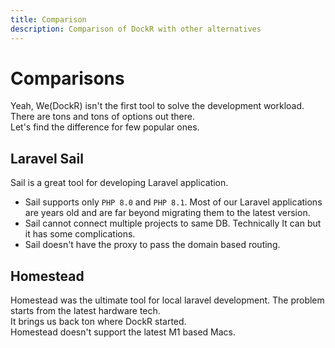 ```yaml
---
title: Comparison
description: Comparison of DockR with other alternatives
---
```


# Comparisons

Yeah, We(DockR) isn't the first tool to solve the development workload. There are tons and tons of options out there.
<br>Let's find the difference for few popular ones.

## Laravel Sail

Sail is a great tool for developing Laravel application.

- Sail supports only `PHP 8.0` and `PHP 8.1`. Most of our Laravel applications are years old and are far beyond migrating them to the latest version.
- Sail cannot connect multiple projects to same DB. Technically It can but it has some complications.
- Sail doesn't have the proxy to pass the domain based routing.

## Homestead

Homestead was the ultimate tool for local laravel development. The problem starts from the latest hardware tech.
<br>
It brings us back ton where DockR started.
<br>
Homestead doesn't support the latest M1 based Macs.
